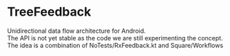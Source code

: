# TreeFeedback

Unidirectional data flow architecture for Android.\
The API is not yet stable as the code we are still experimenting the concept.\
The idea is a combination of NoTests/RxFeedback.kt and Square/Workflows
